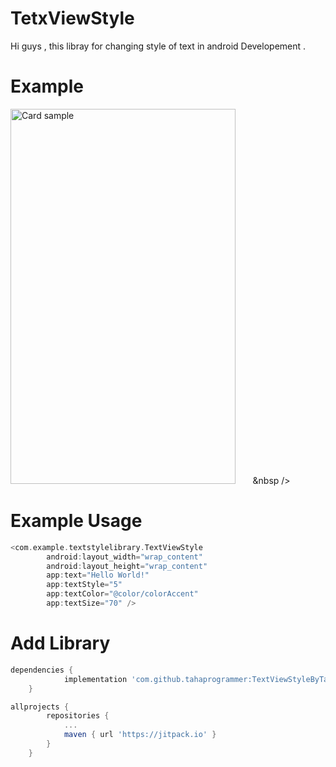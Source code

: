 # TetxViewStyle
Hi guys , this libray for changing style of text in android Developement .
# Example 

<img alt="Card sample" width="360" height="600" src="http://mrdeveloper.online/github/text_style.png" />&nbsp;&nbsp;&nbsp;&nbsp;&nbsp;&nbsp;&nbsp;&nbsp />

# Example Usage

```groovy
<com.example.textstylelibrary.TextViewStyle
        android:layout_width="wrap_content"
        android:layout_height="wrap_content"
        app:text="Hello World!"
        app:textStyle="5"
        app:textColor="@color/colorAccent"
        app:textSize="70" />
```
# Add Library 

```groovy
dependencies {
	        implementation 'com.github.tahaprogrammer:TextViewStyleByTaHa:1.0.1'
	}
```

```groovy
allprojects {
		repositories {
			...
			maven { url 'https://jitpack.io' }
		}
	}
```
